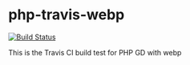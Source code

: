 # php-travis-webp
[![Build Status](https://travis-ci.org/peter279k/php-travis-webp.svg?branch=master)](https://travis-ci.org/peter279k/php-travis-webp)

This is the Travis CI build test for PHP GD with webp
